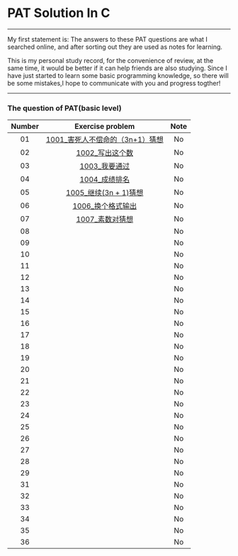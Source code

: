 # PAT Solution In C
---

My first statement is: The answers to these PAT questions are what I searched online, and after sorting out they are used as notes for learning.

This is my personal study record, for the convenience of review, at the same time, it would be better if it can help friends are also studying. Since I have just started to learn some basic programming knowledge, so there will be some mistakes,I hope to communicate with you and progress togther!

---

### The question of PAT(basic level)
Number|Exercise problem|Note
:---:|:--:|:---:
01|[1001_害死人不偿命的（3n+1）猜想](https://github.com/AAM0903/PAT-Basic-Level-Solution-In-C/blob/master/%E9%A2%98%E7%9B%AE%E9%9B%86/1001_%E5%AE%B3%E6%AD%BB%E4%BA%BA%E4%B8%8D%E5%81%BF%E5%91%BD%E7%9A%84%EF%BC%883n%2B1%EF%BC%89%E7%8C%9C%E6%83%B3.c)|No
02|[1002_写出这个数](https://github.com/AAM0903/PAT-Basic-Level-Solution-In-C/blob/master/%E9%A2%98%E7%9B%AE%E9%9B%86/1002_%E5%86%99%E5%87%BA%E8%BF%99%E4%B8%AA%E6%95%B0.c)|No
03|[1003_我要通过](https://github.com/AAM0903/PAT-Basic-Level-Solution-In-C/blob/master/1003_%E6%88%91%E8%A6%81%E9%80%9A%E8%BF%87)|No 
04|[1004_成绩排名](https://github.com/AAM0903/PAT-Basic-Level-Solution-In-C/blob/master/%E9%A2%98%E7%9B%AE%E9%9B%86/1004_%E6%88%90%E7%BB%A9%E6%8E%92%E5%90%8D.c)|No
05|[1005_继续(3n + 1)猜想](https://github.com/AAM0903/PAT-Basic-Level-Solution-In-C/blob/master/%E9%A2%98%E7%9B%AE%E9%9B%86/1005_%E7%BB%A7%E7%BB%AD(3n%20%2B%201)%E7%8C%9C%E6%83%B3.c)|No
06|[1006_换个格式输出](https://github.com/AAM0903/PAT-Basic-Level-Solution-In-C/blob/master/%E9%A2%98%E7%9B%AE%E9%9B%86/1006_%E6%8D%A2%E4%B8%AA%E6%A0%BC%E5%BC%8F%E8%BE%93%E5%87%BA.c)|No
07|[1007_素数对猜想](https://github.com/AAM0903/PAT-Basic-Level-Solution-In-C/blob/master/%E9%A2%98%E7%9B%AE%E9%9B%86/1007_%E7%B4%A0%E6%95%B0%E5%AF%B9%E7%8C%9C%E6%83%B3.c)|No
08|[   ](  )|No
09|[   ](  )|No
10|[   ](  )|No
11|[   ](  )|No
12|[   ](  )|No
13|[   ](  )|No
14|[   ](  )|No
15|[   ](  )|No
16|[   ](  )|No
17|[   ](  )|No
18|[   ](  )|No
19|[   ](  )|No
20|[   ](  )|No
21|[   ](  )|No
22|[   ](  )|No
23|[   ](  )|No
24|[   ](  )|No
25|[   ](  )|No
26|[   ](  )|No
27|[   ](  )|No
28|[   ](  )|No
29|[   ](  )|No
31|[   ](  )|No
32|[   ](  )|No
33|[   ](  )|No
34|[   ](  )|No
35|[   ](  )|No
36|[   ](  )|No

